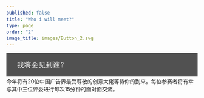 ```yaml
---
published: false
title: "Who i will meet?"
type: page
order: "2"
image_title: images/Button_2.svg
---
```


![Button_2.svg](/images/Button_2.svg)
今年将有20位中国广告界最受尊敬的创意大佬等待你的到来。每位参赛者将有幸与其中三位评委进行每次15分钟的面对面交流。